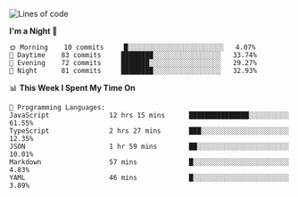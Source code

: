 <!--START_SECTION:waka-->
![Lines of code](https://img.shields.io/badge/From%20Hello%20World%20I%27ve%20Written-503984%20lines%20of%20code-blue)

**I'm a Night 🦉** 

```text
🌞 Morning    10 commits     █░░░░░░░░░░░░░░░░░░░░░░░░   4.07% 
🌆 Daytime    83 commits     ████████░░░░░░░░░░░░░░░░░   33.74% 
🌃 Evening    72 commits     ███████░░░░░░░░░░░░░░░░░░   29.27% 
🌙 Night      81 commits     ████████░░░░░░░░░░░░░░░░░   32.93%

```


📊 **This Week I Spent My Time On** 

```text
💬 Programming Languages: 
JavaScript               12 hrs 15 mins      ███████████████░░░░░░░░░░   61.55% 
TypeScript               2 hrs 27 mins       ███░░░░░░░░░░░░░░░░░░░░░░   12.35% 
JSON                     1 hr 59 mins        ██░░░░░░░░░░░░░░░░░░░░░░░   10.01% 
Markdown                 57 mins             █░░░░░░░░░░░░░░░░░░░░░░░░   4.83% 
YAML                     46 mins             █░░░░░░░░░░░░░░░░░░░░░░░░   3.89%

```


<!--END_SECTION:waka-->
